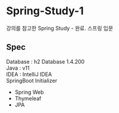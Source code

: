 # Spring-Study-1
강의를 참고한 Spring Study - 완료.
스프링 입문
## Spec

Database : h2 Database 1.4.200 <br>
Java : v11<br>
IDEA : IntelliJ IDEA<br>
SpringBoot Initializer<br>
- Spring Web
- Thymeleaf
- JPA
